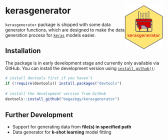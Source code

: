 
<!-- README.md is generated from README.Rmd. Please edit that file -->

# kerasgenerator <img src="man/figures/logo.svg" align="right" height=140/>

`kerasgenerator` package is shipped with some data generator functions,
which are designed to make the data generation process for
[`keras`](https://keras.rstudio.com) models easier.

## Installation

The package is in early development stage and currently only available
via GitHub. You can install the development version using
[`install_github()`](http://devtools.r-lib.org/reference/install_github):

``` r
# install devtools first if you haven't
if (!require(devtools)) install.packages("devtools")

# install the development version from GitHub
devtools::install_github("bagasbgy/kerasgenerator")
```

## Further Development

  - Support for generating data from **file(s) in specified path**
  - Data generator for **k-shot learning** model fitting
